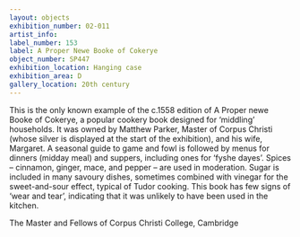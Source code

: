 ```yaml
---
layout: objects
exhibition_number: 02-011
artist_info:
label_number: 153
label: A Proper Newe Booke of Cokerye
object_number: SP447
exhibition_location: Hanging case
exhibition_area: D
gallery_location: 20th century
---
```

This is the only known example of the c.1558 edition of A Proper newe Booke of Cokerye, a popular cookery book designed for ‘middling’ households. It was owned by Matthew Parker, Master of Corpus Christi (whose silver is displayed at the start of the exhibition), and his wife, Margaret. A seasonal guide to game and fowl is followed by menus for dinners (midday meal) and suppers, including ones for ‘fyshe dayes’. Spices – cinnamon, ginger, mace, and pepper – are used in moderation. Sugar is included in many savoury dishes, sometimes combined with vinegar for the sweet-and-sour effect, typical of Tudor cooking. This book has few signs of ‘wear and tear’, indicating that it was unlikely to have been used in the kitchen.

The Master and Fellows of Corpus Christi College, Cambridge
